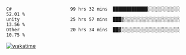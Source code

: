 <!--START_SECTION:waka-->

```text
C#                      99 hrs 32 mins  █████████████░░░░░░░░░░░░   52.01 %
unity                   25 hrs 57 mins  ███▒░░░░░░░░░░░░░░░░░░░░░   13.56 %
Other                   20 hrs 34 mins  ██▓░░░░░░░░░░░░░░░░░░░░░░   10.75 %
```

<!--END_SECTION:waka-->
[![wakatime](https://wakatime.com/badge/user/6c2f442e-41b4-42e3-bc06-d5d8203ad1da.svg)](https://wakatime.com/@6c2f442e-41b4-42e3-bc06-d5d8203ad1da)
